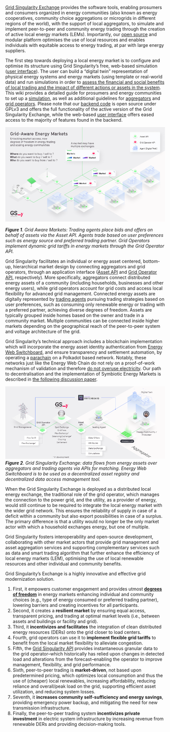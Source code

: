 [Grid Singularity Exchange](https://map.gridsingularity.com/singularity-map) provides the software tools, enabling prosumers and consumers organized in energy communities (also known as energy cooperatives, community choice aggregations or microgrids in different regions of the world), with the support of local aggregators, to simulate and implement peer-to-peer and community energy trading through the creation of active local energy markets (LEMs). Importantly, our [open source](licensing.md) and modular platform optimises the use of local resources and enables individuals with equitable access to energy trading, at par with large energy suppliers.

The first step towards deploying a local energy market is to configure and optimise its structure using Grid Singularity’s free, web-based simulation ([user interface](https://map.gridsingularity.com/singularity-map)). The user can build a “digital twin” representation of physical energy systems and energy markets (using template or real-world data) and run simulations in order to [assess the financial and social benefits of local trading and the impact of different actions or assets in the system](https://gridsingularity.medium.com/modelling-study-to-assess-the-potential-benefits-of-trading-in-and-between-local-energy-d721395ddd4b). This wiki provides a detailed guide for prosumers and energy communities to set up a [simulation](community.md), as well as additional guidelines for [aggregators](connect-ctn.md) and [grid operators](implement-grid-fees-walkthrough.md).  Please note that our [backend code](https://github.com/gridsingularity/gsy-e) is open source under GPLv3 and offers the full functionality of the active version of the Grid Singularity Exchange, while the web-based [user interface](https://map.gridsingularity.com/singularity-map) offers eased access to the majority of features found in the backend.

![alt_text](img/technical-approach-1.png)

***Figure 1***. *Grid Aware Markets: Trading agents place bids and offers on behalf of assets via the Asset API. Agents trade based on user preferences such as energy source and preferred trading partner. Grid Operators implement dynamic grid tariffs in energy markets through the Grid Operator API.*

Grid Singularity facilitates an individual or energy asset centered, bottom-up, hierarchical market design by connecting aggregators and grid operators, through an application interface ([Asset API](asset-api-template-script.md) and [Grid Operator API](grid-operator-api-template-script.md), respectively). More specifically, aggregators connect distributed energy assets of a community (including households, businesses and other energy users), while grid operators account for grid costs and access local flexibility for advanced grid management. Connected energy assets are digitally represented by [trading agents](default-trading-strategy.md) pursuing trading strategies based on user preferences, such as consuming only renewable energy or trading with a preferred partner, achieving diverse degrees of freedom. Assets are typically grouped inside homes based on the owner and trade in a community market. Multiple communities can be connected inside higher markets depending on the geographical reach of the peer-to-peer system and voltage architecture of the grid.

Grid Singularity’s technical approach includes a blockchain implementation which will incorporate the energy asset identity authentication from [Energy Web Switchboard](https://switchboard.energyweb.org/welcome), and ensure transparency and settlement automation, by operating a [parachain](https://wiki.polkadot.network/docs/en/learn-parachains) on a Polkadot based network. Notably, these networks just like the Energy Web Chain do not rely on a proof-of-work mechanism of validation and therefore [do not overuse electricity](https://www.greentechmedia.com/articles/read/energy-web-foundation-fix-blockchain-biggest-problem). Our path to decentralisation and the implementation of Symbiotic Energy Markets is described in [the following discussion paper](https://medium.com/@gridsingularity/discussion-paper-grid-singularitys-implementation-of-symbiotic-energy-markets-bd3954af43c8).

![alt_text](img/technical-approach-2.png)
***Figure 2***. *Grid Singularity Exchange: data flows from energy assets over aggregators and trading agents via APIs for matching. Energy Web Switchboard is to be used as a decentralized asset registry and decentralized data access management tool.*

When the Grid Singularity Exchange is deployed as a distributed local energy exchange, the traditional role of the grid operator, which manages the connection to the power grid, and the utility, as a provider of energy, would still continue to be required to integrate the local energy market with the wider grid network. This ensures the reliability of supply in case of a deficit within a community but also export possibilities in case of a surplus. The primary difference is that a utility would no longer be the only market actor with which a household exchanges energy, but one of multiple.

Grid Singularity fosters interoperability and open-source development, collaborating with other market actors that provide grid management and asset aggregation services and supporting complementary services such as data and smart trading algorithm that further enhance the efficiency of local energy markets (LEM), optimising the use of local renewable resources and other individual and community benefits.

Grid Singularity’s Exchange is a highly innovative and effective grid modernization solution.

1. First, it empowers customer engagement and provides utmost **[degrees of freedom](degrees-of-freedom.md)** in energy markets enhancing individual and community choices (e.g., type of energy consumed or preferred trading partner), lowering barriers and creating incentives for all participants.
2. Second, it creates a **resilient market** by ensuring equal access, transparent pricing, and trading at optimal market levels (i.e., between assets and buildings or facility and grid).
3. Third, it **incentivizes and facilitates** the integration of clean distributed energy resources (DERs) onto the grid closer to load centers.
4. Fourth, grid operators can use it to **implement flexible grid tariffs** to benefit from the local market flexibility to alleviate congestion.
5. Fifth, the [Grid Singularity API](grid-operator-api-template-script.md) provides instantaneous granular data to the grid operator–which historically has relied upon changes in detected load and alterations from the forecast–enabling the operator to improve management, flexibility, and grid performance.
6. Sixth, peer-to-peer trading is **market-driven**, not based upon predetermined pricing, which optimizes local consumption and thus the use of (cheaper) local renewables, increasing affordability, reducing reliance and overall/peak load on the grid, supporting efficient asset utilization, and reducing system losses.
7. Seventh, it **increases community self-sufficiency and energy savings**, providing emergency power backup, and mitigating the need for new transmission infrastructure.
8. Finally, the peer-to-peer trading system **incentivizes private investment** in electric system infrastructure by increasing revenue from renewable DERs and providing decision-making tools.
